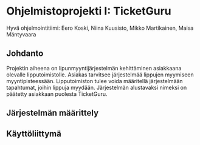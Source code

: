 # Ohjelmistoprojekti I: TicketGuru

Hyvä ohjelmointitiimi: Eero Koski, Niina Kuusisto, Mikko Martikainen, Maisa Mäntyvaara

## Johdanto

Projektin aiheena on lipunmyyntijärjestelmän kehittäminen asiakkaana olevalle lipputoimistolle. Asiakas tarvitsee järjestelmää lippujen myymiseen myyntipisteessään. Lipputoimiston tulee voida määritellä järjestelmään tapahtumat, joihin lippuja myydään. Järjestelmän alustavaksi nimeksi on päätetty asiakkaan puolesta TicketGuru.

## Järjestelmän määrittely


## Käyttöliittymä
